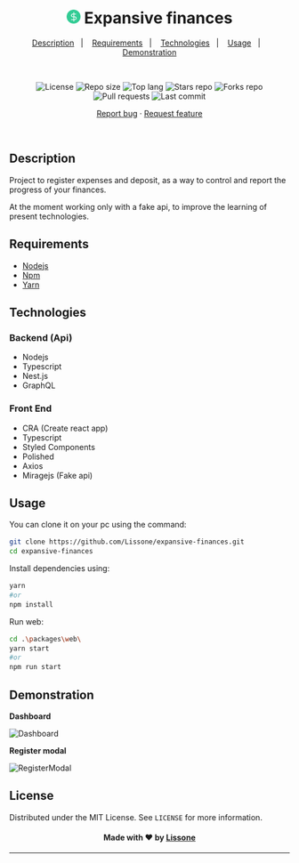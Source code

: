 <h1 align="center" justify="center">
  <img alt="Expansive finances logo" src="./src/assets/logo.svg" width="25px">
  Expansive finances
</h1>

<p align="center">
  <a href="#description">Description</a>&nbsp;&nbsp;&nbsp;|&nbsp;&nbsp;&nbsp;
  <a href="#requirements">Requirements</a>&nbsp;&nbsp;&nbsp;|&nbsp;&nbsp;&nbsp;
  <a href="#technologies">Technologies</a>&nbsp;&nbsp;&nbsp;|&nbsp;&nbsp;&nbsp;
  <a href="#usage">Usage</a></a>&nbsp;&nbsp;&nbsp;|&nbsp;&nbsp;&nbsp;
  <a href="#demonstration">Demonstration</a>
</p>
<br />
<p align="center">
  <img src="https://img.shields.io/static/v1?label=license&message=MIT" alt="License">
  <img src="https://img.shields.io/github/repo-size/Lissone/expansive-finances" alt="Repo size" />
  <img src="https://img.shields.io/github/languages/top/Lissone/expansive-finances" alt="Top lang" />
  <img src="https://img.shields.io/github/stars/Lissone/expansive-finances" alt="Stars repo" />
  <img src="https://img.shields.io/github/forks/Lissone/expansive-finances" alt="Forks repo" />
  <img src="https://img.shields.io/github/issues-pr/Lissone/expansive-finances" alt="Pull requests" >
  <img src="https://img.shields.io/github/last-commit/Lissone/expansive-finances" alt="Last commit" />
</p>

<p align="center">
  <a href="https://github.com/Lissone/expansive-finances/issues">Report bug</a>
  ·
  <a href="https://github.com/Lissone/expansive-finances/issues">Request feature</a>
</p>

<br />

## Description

Project to register expenses and deposit, as a way to control and report the progress of your finances.

At the moment working only with a fake api, to improve the learning of present technologies.

## Requirements

- [Nodejs](https://nodejs.org/en/)
- [Npm](https://www.npmjs.com/)
- [Yarn](https://yarnpkg.com/)

## Technologies

### Backend (Api)

- Nodejs
- Typescript
- Nest.js
- GraphQL

### Front End

- CRA (Create react app)
- Typescript
- Styled Components
- Polished
- Axios
- Miragejs (Fake api)

## Usage

You can clone it on your pc using the command:

```bash
git clone https://github.com/Lissone/expansive-finances.git
cd expansive-finances
```

Install dependencies using:

```bash
yarn
#or
npm install
```

Run web:

```bash
cd .\packages\web\
yarn start
#or
npm run start
```

## Demonstration

**Dashboard**

![Dashboard](https://i.imgur.com/1Pq5rFp.png)

**Register modal**

![RegisterModal](https://i.imgur.com/IS8u3sh.png)

## License

Distributed under the MIT License. See `LICENSE` for more information.

<h4 align="center">
  Made with ❤️ by <a href="https://github.com/Lissone" target="_blank">Lissone</a>
</h4>

<hr />
